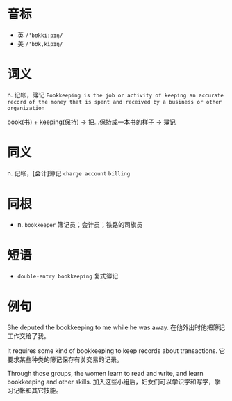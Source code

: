 # 音标

- 英 `/'bʊkkiːpɪŋ/`
- 美 `/'bʊk,kipɪŋ/`

# 词义

n. 记帐，簿记
`Bookkeeping is the job or activity of keeping an accurate record of the money that is spent and received by a business or other organization`



book(书) + keeping(保持) → 把…保持成一本书的样子 → 簿记

# 同义

n. 记帐，[会计]簿记
`charge account` `billing`

# 同根

- n. `bookkeeper` 簿记员；会计员；铁路的司旗员

# 短语

- `double-entry bookkeeping` 复式簿记

# 例句

She deputed the bookkeeping to me while he was away.
在他外出时他把簿记工作交给了我。

It requires some kind of bookkeeping to keep records about transactions.
它要求某些种类的簿记保存有关交易的记录。

Through those groups, the women learn to read and write, and learn bookkeeping and other skills.
加入这些小组后，妇女们可以学识字和写字，学习记帐和其它技能。


